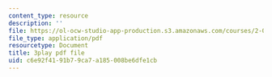 ```yaml
---
content_type: resource
description: ''
file: https://ol-ocw-studio-app-production.s3.amazonaws.com/courses/2-003sc-engineering-dynamics-fall-2011/c6e92f4191b79ca7a185008be6dfe1cb_p9DHjoLS3GA.pdf
file_type: application/pdf
resourcetype: Document
title: 3play pdf file
uid: c6e92f41-91b7-9ca7-a185-008be6dfe1cb
---
```

